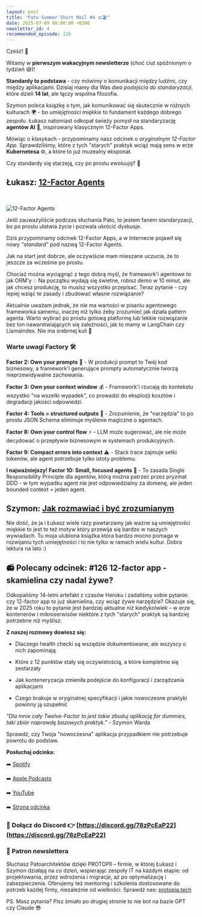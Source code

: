 ```yaml
---
layout: post
title: "Pato Summer Short Mail #4 🌞🏖️"
date: 2025-07-09 08:00:00 +0200
newsletter_id: 4
recommended_episode: 126
---
```


Cześć! 👋

Witamy w **pierwszym wakacyjnym newsletterze** (choć ciut spóźnionym o tydzień 😅)!

**Standardy to podstawa** - czy mówimy o komunikacji między ludźmi, czy między aplikacjami. Dzisiaj mamy dla Was _dwa podejścia do standaryzacji_, które dzieli **14 lat**, ale łączy wspólna filozofia.

Szymon poleca książkę o tym, jak komunikować się skutecznie w różnych kulturach 🌍 - bo _umiejętności miękkie_ to fundament każdego dobrego zespołu. Łukasz natomiast odkopał świeży pomysł na standaryzację **agentów AI** 🤖, inspirowany klasycznym 12-Factor Apps.

Mówiąc o klasykach - przypominamy nasz odcinek o _oryginalnym 12-Factor App_. Sprawdziliśmy, które z tych "starych" praktyk wciąż mają sens w erze **Kubernetesa** ⚙️, a które to już muzealny eksponat.

Czy standardy się starzeją, czy po prostu _ewoluują_? 🤔


## Łukasz: [12-Factor Agents](https://github.com/humanlayer/12-factor-agents)

<br>

![12-Factor Agents](https://patoarchitekci.io/assets/img/mail/2025-07-09-lukasz.png)

Jeśli zauważyliście podczas słuchania Pato, to jestem fanem standaryzacji, bo po prostu ułatwia życie i pozwala ukrócić dyskusje.

Dziś przypominamy odcinek 12-Factor Apps, a w Internecie pojawił się nowy _"standard"_ pod nazwą 12-Factor Agents.

Jak na start jest dobrze, ale oczywiście mam mieszane uczucia, że to jeszcze za wcześnie po prostu.

Chociaż można wyciągnąć z tego dobrą myśl, że framework'i agentowe to jak ORM'y 💡 Na początku wydają się świetne, robisz demo w 10 minut, ale jak chcesz produkcję, to musisz wszystko przepisać. Teraz pytanie - czy lepiej wziąć te zasady i zbudować własne rozwiązanie?

Aktualnie uważam jednak, że nie ma wartości w pisaniu agentowego frameworka samemu, inaczej niż tylko żeby zrozumieć jak działa pattern agenta. Warto wybrać po prostu gotową platformę lub lekkie rozwiązanie bez ton nawarstwiających się zależności, jak to mamy w LangChain czy LlamaIndex. Nie ma srebrnej kuli 🎯
### Warte uwagi Factory 🛠️
**Factor 2: Own your prompts** 📝 - W produkcji prompt to Twój kod biznesowy, a framework'i generujące prompty automatycznie tworzą nieprzewidywalne zachowania.

**Factor 3: Own your context window** 💰 - Framework'i rzucają do kontekstu wszystko "na wszelki wypadek", co prowadzi do eksplozji kosztów i degradacji jakości odpowiedzi.

**Factor 4: Tools = structured outputs** 🔧 - Zrozumienie, że "narzędzia" to po prostu JSON Schema eliminuje myślenie magiczne o agentach.

**Factor 8: Own your control flow** ⚡ - LLM może sugerować, ale nie może decydować o przepływie biznesowym w systemach produkcyjnych.

**Factor 9: Compact errors into context** ⚠️ - Stack trace zajmuje setki tokenów, ale agent potrzebuje tylko istoty problemu.

**I najważniejszy! Factor 10: Small, focused agents** 🎯 - To zasada Single Responsibility Principle dla agentów, którą można patrzeć przez pryzmat DDD - w tym wypadku agent nie jest odpowiedzialny za domenę, ale jeden bounded context = jeden agent.


## Szymon: [Jak rozmawiać i być zrozumianym](https://www.goodreads.com/book/show/22085568-the-culture-map)


Nie dość, że ja i Łukasz wiele razy powtarzamy jak ważne są umiejętności miękkie to jest to też motyw który przewija się bardzo w naszych wywiadach. Tu moja ulubiona książka która bardzo mocno pomaga w rozwijaniu tych umiejętności i to nie tylko w ramach wielu kultur. Dobra lektura na lato :)



## 📻 Polecany odcinek: #126 12-factor app - skamielina czy nadal żywe?


Odkopaliśmy 14-letni artefakt z czasów Heroku i zadaliśmy sobie pytanie: czy 12-factor app to już skamielina, czy wciąż żywe narzędzie? Okazuje się, że w 2025 roku to pytanie jest bardziej aktualne niż kiedykolwiek – w erze kontenerów i mikroserwisów niektóre z tych "starych" praktyk są bardziej potrzebne niż myślisz.

**Z naszej rozmowy dowiesz się:**

- Dlaczego health checki są wszędzie dokumentowane, ale wszyscy o nich zapominają 

- Które z 12 punktów stały się oczywistością, a które kompletnie się zestarzały  

- Jak konteneryzacja zmieniła podejście do konfiguracji i zarządzania aplikacjami  

- Czego brakuje w oryginalnej specyfikacji i jakie nowoczesne praktyki powinny ją uzupełnić

_"Dla mnie cały Twelve-Factor to jest takie zbuduj aplikację for dummies, taki zbiór naprawdę bazowych praktyk."_ - Szymon Warda

Sprawdź, czy Twoja "nowoczesna" aplikacja przypadkiem nie potrzebuje powrotu do podstaw.


**Posłuchaj odcinka:**

➡️ [Spotify](https://open.spotify.com/episode/25HVjn94fj1SMGwqVvZzb4)

➡️ [Apple Podcasts](https://podcasts.apple.com/pl/podcast/12-factor-app-skamielina-czy-nadal-%C5%BCywe/id1477067604?i=1000673536870&uo=4)

➡️ [YouTube](https://www.youtube.com/watch?v=D6L-tlycBgA)

➡️ [Strona odcinka](https://patoarchitekci.io/126/)


### 🤝 Dołącz do Discord 👉 [https://discord.gg/78zPcEaP22](https://discord.gg/78zPcEaP22)

### 🏢 Patron newslettera
Słuchasz Patoarchitektów dzięki PROTOPII – firmie, w której Łukasz i Szymon działają na co dzień, wspierając zespoły IT na każdym etapie: od projektowania, przez wdrożenia i migracje, aż po optymalizację i zabezpieczenia. Oferujemy też mentoring i szkolenia dostosowane do potrzeb każdej firmy, niezależnie od wielkości. Sprawdź nas: [protopia.tech](https://protopia.tech/)

PS. Masz pytania? Pisz śmiało po drugiej stronie to nie bot na bazie GPT czy Claude 😎